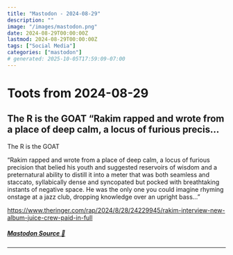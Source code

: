 ```yaml
---
title: "Mastodon - 2024-08-29"
description: ""
image: "/images/mastodon.png"
date: 2024-08-29T00:00:00Z
lastmod: 2024-08-29T00:00:00Z
tags: ["Social Media"]
categories: ["mastodon"]
# generated: 2025-10-05T17:59:09-07:00
---
```


# Toots from 2024-08-29

## The R is the GOAT  “Rakim rapped and wrote from a place of deep calm, a locus of furious precis...

The R is the GOAT

“Rakim rapped and wrote from a place of deep calm, a locus of furious precision that belied his youth and suggested reservoirs of wisdom and a preternatural ability to distill it into a meter that was both seamless and staccato, syllabically dense and syncopated but pocked with breathtaking instants of negative space. He was the only one you could imagine rhyming onstage at a jazz club, dropping knowledge over an upright bass...”

<https://www.theringer.com/rap/2024/8/28/24229945/rakim-interview-new-album-juice-crew-paid-in-full>

##### [Mastodon Source 🐘](https://hachyderm.io/@mweagle/113045290134002151)

---

